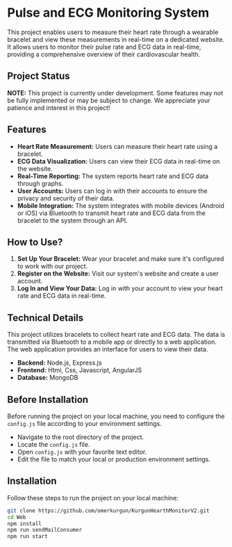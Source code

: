 # Pulse and ECG Monitoring System

This project enables users to measure their heart rate through a wearable bracelet and view these measurements in real-time on a dedicated website. It allows users to monitor their pulse rate and ECG data in real-time, providing a comprehensive overview of their cardiovascular health.

## Project Status

**NOTE:** This project is currently under development. Some features may not be fully implemented or may be subject to change. We appreciate your patience and interest in this project!

## Features

- **Heart Rate Measurement:** Users can measure their heart rate using a bracelet.
- **ECG Data Visualization:** Users can view their ECG data in real-time on the website.
- **Real-Time Reporting:** The system reports heart rate and ECG data through graphs.
- **User Accounts:** Users can log in with their accounts to ensure the privacy and security of their data.
- **Mobile Integration:** The system integrates with mobile devices (Android or iOS) via Bluetooth to transmit heart rate and ECG data from the bracelet to the system through an API.

## How to Use?

1. **Set Up Your Bracelet:** Wear your bracelet and make sure it's configured to work with our project.
2. **Register on the Website:** Visit our system's website and create a user account.
3. **Log In and View Your Data:** Log in with your account to view your heart rate and ECG data in real-time.

## Technical Details

This project utilizes bracelets to collect heart rate and ECG data. The data is transmitted via Bluetooth to a mobile app or directly to a web application. The web application provides an interface for users to view their data.

- **Backend:** Node.js, Express.js
- **Frontend:** Html, Css, Javascript, AngularJS
- **Database:** MongoDB

## Before Installation

Before running the project on your local machine, you need to configure the `config.js` file according to your environment settings.

- Navigate to the root directory of the project.
- Locate the `config.js` file.
- Open `config.js` with your favorite text editor.
- Edit the file to match your local or production environment settings.

## Installation

Follow these steps to run the project on your local machine:

```bash
git clone https://github.com/omerkurgun/KurgunHearthMonitorV2.git
cd Web
npm install
npm run sendMailConsumer
npm run start
